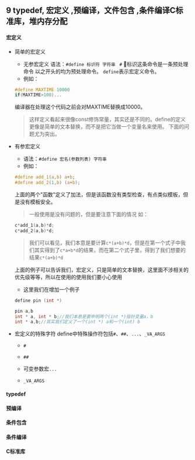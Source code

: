 ## 9 typedef, 宏定义 ,预编译，文件包含 ,条件编译C标准库，堆内存分配

#### 宏定义
+ 简单的宏定义
  - 无参宏定义
  语法：```#define 标识符 字符串 ```
  ``` # ``` 标识这条命令是一条预处理命令 以之开头的均为预处理命令。
  ```define```表示宏定义命令。
  - 例如：
  ```c
  #define MAXTIME 10000
  if(MAXTIME>100)...
  ```
  编译器在处理这个代码之前会对MAXTIME替换成10000。
  > 这样定义看起来很像const修饰常量，其实还是不同的。define的定义更像是简单的文本替换，而不是把它当做一个变量名来使用。
  > 下面的问题尤为突出。

+ 有参宏定义
  - 语法：```#define 宏名(参数列表) 字符串```
  - 例如：
  ```c
  #define add_1(a,b) a+b;
  #define add_2(1,b) (a+b);
  ```
  上面的两个"函数"定义了加法，但是该函数没有类型检查，有点类似模板，但是没有模板安全。
  >一般使用是没有问题的，但是要注意下面的情况
  > 如：
  ```c
  c*add_1(a,b)*d;
  c*add_2(a,b)*d;
  ```
  > 我们可以看见，我们本意是要计算```c*(a+b)*d```，但是在第一个式子中我们其实得到了```c*a+b*d```的结果，而在第二个式子里，得到了我们想要的结果```c*(a+b)*d```</br>

  上面的例子可以告诉我们，宏定义，只是简单的文本替换，这里面不涉相关的优先级等等，所以在使用的使用我们要小心使用

  - 这里我们在增加一个例子
  ```c
  define pin (int *)
  ```
  ```c
  pin a,b
  int * a, int * b;//我们本意是要申明两个(int *)指针变量a，b
  int * a,b;//其实我们定义了一个(int *) a和一个(int) b
  ```

+ 宏定义的特殊字符
  define中特殊操作符包括```#```、```##```、```...```、```_VA_ARGS ```
  - ```#```

  - ```##```
  - 可变参数宏```...```
  - ```_VA_ARGS```
#### typedef

#### 预编译

#### 条件包含

#### 条件编译

#### C标准库
